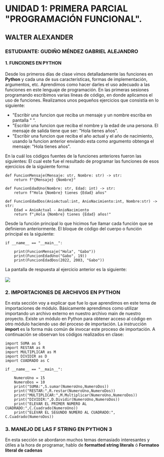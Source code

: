 # UNIDAD 1: PRIMERA PARCIAL "PROGRAMACIÓN FUNCIONAL". 
## WALTER ALEXANDER
### ESTUDIANTE: GUDIÑO MÉNDEZ GABRIEL ALEJANDRO
#### 1. FUNCIONES EN PYTHON
Desde los primeros días de clase vimos detalladamente las funciones en <b>Python</b> y cada una de sus características, formas de implementación, argumentos, etc. Aprendimos como hacer darles el uso adecuado a las funciones en este lenguaje de programación. En las primeras sesiones programando escribimos varias líneas de código, en donde aplicamos el uso de funciones. Realizamos unos pequeños ejercicios que consistía en lo siguiente:

  - "Escribir una funcion que reciba un mensaje y un nombre  escriba en pantalla "<mensaje> <nombre>".
  - "Escribir una funcion que reciba el nombre y la edad de una persona. El mensaje de salida tiene que ser:   "Hola <nombre> tienes <edad> años".
  - "Escribir una funcion que reciba el año actual y el año de nacimiento, usando la funcion anterior enviando esta como argumento obtenga el mensaje: "Hola <nombre> tienes <edad> años".
  
   En la cuál los códigos fuentes de la funciones anteriores fueron las siguientes:
El cual este fue el resultado de programar las funciones de esos ejercicios de la siguiente forma:
~~~
def FuncionMensaje(Mensaje: str, Nombre: str) -> str:
    return f"{Mensaje} {Nombre}"
    
def FuncionEdadUno(Nombre: str, Edad: int) -> str:
    return f"Hola {Nombre} tienes {Edad} años"
    
def FuncionEdadDos(AnioActual:int, AnioNacimiento:int, Nombre:str) -> str:
    Edad = AnioActual - AnioNacimiento
    return f"¡Hola {Nombre} tienes {Edad} años!"
~~~
Desde la función principal lo que hicimos fue llamar cada función que se definieron anteriormente. El bloque de código del cuerpo o función principal es la siguiente:
~~~
if __name__ == "__main__":

    print(FuncionMensaje("Hola", "Gabo"))
    print(FuncionEdadUno("Gabo", 19))
    print(FuncionEdadDos(2022, 2003, "Gabo"))
~~~
La pantalla de respuesta al ejercicio anterior es la siguiente:<br><br>
![](https://i.imgur.com/KYAuiEC.png)
  
### 2. IMPORTACIONES DE ARCHIVOS EN PYTHON
En esta sección voy a explicar que fue lo que aprendimos en este tema de importaciones de módulo. Básicamente aprendimos como utilizar importando un archivo externo en nuestro archivo main de nuestro proyecto. Existe un módulo en Python para obtener acceso al código en otro módulo haciendo uso del proceso de importación. La instrucción <b>import</b> es la forma más común de invocar este proceso de importación. A continuación se observan los códigos realizados en clase:
~~~
import SUMA as S
import RESTAR as R
import MULTIPLICAR as M
import DIVIDIR as D
import CUADRADO as C

if __name__ == "__main__":

    NumeroUno = 15
    NumeroDos = 10
    print("SUMA:",S.sumar(NumeroUno,NumeroDos))
    print("RESTAR:",R.restar(NumeroUno,NumeroDos))
    print("MULTIPLICAR:",M.Multiplicar(NumeroUno,NumeroDos))
    print("DIVIDIR:",D.Dividir(NumeroUno,NumeroDos))
    print("ELEVAR EL PRIMER NUMERO AL CUADRADO:",C.Cuadrado(NumeroUno))
    print("ELEVAR EL SEGUNDO NUMERO AL CUADRADO:", C.Cuadrado(NumeroDos))  
~~~

 ### 3. MANEJO DE LAS F STRING EN PYTHON 3
En esta sección se abordaron muchos temas demasiado interesantes y útiles a la hora de programar, hablo de <b>formatted string literals</b> ó <b>Formateo literal de cadenas</b> 
  
  
